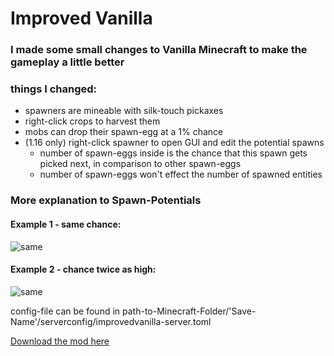 # Improved Vanilla

### I made some small changes to Vanilla Minecraft to make the gameplay a little better

### things I changed:

- spawners are mineable with silk-touch pickaxes
- right-click crops to harvest them
- mobs can drop their spawn-egg at a 1% chance
- (1.16 only) right-click spawner to open GUI and edit the potential spawns
  - number of spawn-eggs inside is the chance that this spawn gets picked next, in comparison to other spawn-eggs 
  - number of spawn-eggs won't effect the number of spawned entities
    
    
### More explanation to Spawn-Potentials
#### Example 1 - same chance:
![same](https://i.imgur.com/KVUDrlp.png)
 
#### Example 2 - chance twice as high:
![same](https://i.imgur.com/g1QJ2Kc.png)
  
  
config-file can be found in path-to-Minecraft-Folder/'Save-Name'/serverconfig/improvedvanilla-server.toml



[Download the mod here](https://www.curseforge.com/minecraft/mc-mods/improved-vanilla)
